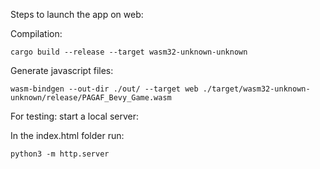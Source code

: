 Steps to launch the app on web:


Compilation:


```cargo build --release --target wasm32-unknown-unknown```


Generate javascript files:


```wasm-bindgen --out-dir ./out/ --target web ./target/wasm32-unknown-unknown/release/PAGAF_Bevy_Game.wasm```


For testing: start a local server: 

In the index.html folder run:


```python3 -m http.server```
